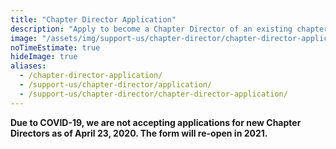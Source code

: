 ```yaml
---
title: "Chapter Director Application"
description: "Apply to become a Chapter Director of an existing chapter or start a new chapter."
image: "/assets/img/support-us/chapter-director/chapter-director-application.jpg"
noTimeEstimate: true
hideImage: true
aliases:
  - /chapter-director-application/
  - /support-us/chapter-director/application/
  - /support-us/chapter-director/chapter-director-application/
---
```


**Due to COVID-19, we are not accepting applications for new Chapter Directors as of April 23, 2020. The form will re-open in 2021.**

<!-- /layouts/shortcodes/chapter-director-application.html -->
